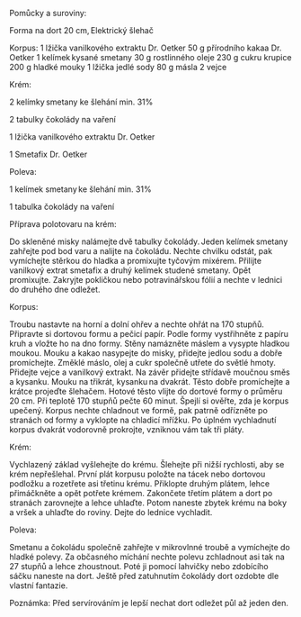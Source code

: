 Pomůcky a suroviny: 

Forma na dort 20 cm, Elektrický šlehač 

Korpus: 
  1 lžička vanilkového extraktu Dr. Oetker 
  50 g přírodního kakaa Dr. Oetker 
  1 kelímek kysané smetany 
  30 g rostlinného oleje 
  230 g cukru krupice 
  200 g hladké mouky 
  1 lžička jedlé sody 
  80 g másla 
  2 vejce 

Krém: 

2 kelímky smetany ke šlehání min. 31% 

2 tabulky čokolády na vaření 

1 lžička vanilkového extraktu Dr. Oetker 

1 Smetafix Dr. Oetker 

Poleva: 

1 kelímek smetany ke šlehání min. 31% 

1 tabulka čokolády na vaření  

Příprava polotovaru na krém: 

Do skleněné misky nalámejte dvě tabulky čokolády. Jeden kelímek smetany zahřejte pod bod varu a nalijte na čokoládu. Nechte chvilku odstát, pak vymíchejte stěrkou do hladka a promixujte tyčovým mixérem. Přilijte vanilkový extrat smetafix a druhý kelímek studené smetany. Opět promixujte. Zakryjte pokličkou nebo potravinářskou fólií a nechte v lednici do druhého dne odležet. 

Korpus: 

Troubu nastavte na horní a dolní ohřev a nechte ohřát na 170 stupňů. Připravte si dortovou formu a pečicí papír. Podle formy vystřihněte z papíru kruh a vložte ho na dno formy. Stěny namázněte máslem a vysypte hladkou moukou. Mouku a kakao nasypejte do misky, přidejte jedlou sodu a dobře promíchejte. Změklé máslo, olej a cukr společně utřete do světlé hmoty. Přidejte vejce a vanilkový extrakt. Na závěr přidejte střídavě moučnou směs a kysanku. Mouku na třikrát, kysanku na dvakrát. Těsto dobře promíchejte a krátce projeďte šlehačem. Hotové těsto vlijte do dortové formy o průměru 20 cm. Při teplotě 170 stupňů pečte 60 minut. Špejlí si ověřte, zda je korpus upečený. Korpus nechte chladnout ve formě, pak patrně odřízněte po stranách od formy a vyklopte na chladicí mřížku. Po úplném vychladnutí korpus dvakrát vodorovně prokrojte, vzniknou vám tak tři pláty. 

Krém: 

Vychlazený základ vyšlehejte do krému. Šlehejte při nižší rychlosti, aby se krém nepřešlehal. První plát korpusu položte na tácek nebo dortovou podložku a rozetřete asi třetinu krému. Přiklopte druhým plátem, lehce přimáčkněte a opět potřete krémem. Zakončete třetím plátem a dort po stranách zarovnejte a lehce uhlaďte. Potom naneste zbytek krému na boky a vršek a uhlaďte do roviny. Dejte do lednice vychladit. 

Poleva: 

Smetanu a čokoládu společně zahřejte v mikrovlnné troubě a vymíchejte do hladké polevy. Za občasného míchání nechte polevu zchladnout asi tak na 27 stupňů a lehce zhoustnout. Poté ji pomocí lahvičky nebo zdobícího sáčku naneste na dort. Ještě před zatuhnutím čokolády dort ozdobte dle vlastní fantazie. 

Poznámka: Před servírováním je lepší nechat dort odležet půl až jeden den. 

